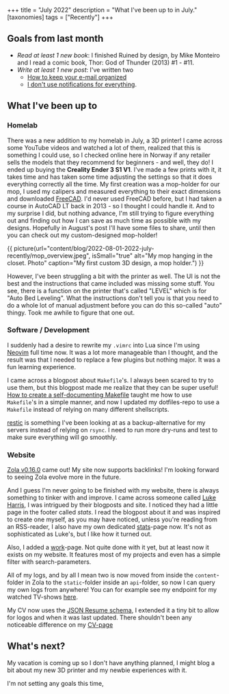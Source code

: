 +++
title = "July 2022"
description = "What I've been up to in July."
[taxonomies]
tags = ["Recently"]
+++

## Goals from last month

- _Read at least 1 new book_: I finished Ruined by design, by Mike Monteiro and
  I read a comic book, Thor: God of Thunder (2013) #1 - #11.
- _Write at least 1 new post_: I've written two
  - [How to keep your e-mail organized][howtoemail]
  - [I don't use notifications for everything][notifications].

## What I've been up to

### Homelab

There was a new addition to my homelab in July, a 3D printer! I came across some
YouTube videos and watched a lot of them, realized that this is something I
could use, so I checked online here in Norway if any retailer sells the models
that they recommend for beginners - and well, they do! I ended up buying the
**Creality Ender 3 S1 V1**. I've made a few prints with it, it takes time and
has taken some time adjusting the settings so that it does everything correctly
all the time. My first creation was a mop-holder for our mop, I used my calipers
and measured everything to their exact dimensions and downloaded
[FreeCAD][freecad]. I'd never used FreeCAD before, but I had taken a course in
AutoCAD LT back in 2013 - so I thought I could handle it. And to my surprise I
did, but nothing advance, I'm still trying to figure everything out and finding
out how I can save as much time as possible with my designs. Hopefully in
August's post I'll have some files to share, until then you can check out my
custom-designed mop-holder!

{{ picture(url="content/blog/2022-08-01-2022-july-recently/mop_overview.jpeg",
isSmall="true" alt="My mop hanging in the closet. Photo" caption="My first custom 3D design, a mop holder.") }}

However, I've been struggling a bit with the printer as well. The UI is not the
best and the instructions that came included was missing some stuff. You see,
there is a function on the printer that's called "LEVEL" which is for "Auto Bed
Leveling". What the instructions don't tell you is that you need to do a whole
lot of manual adjustment before you can do this so-called "auto" thingy. Took me
awhile to figure that one out.

### Software / Development

I suddenly had a desire to rewrite my `.vimrc` into Lua since I'm using
[Neovim][nvim] full time now. It was a lot more manageable than I thought, and
the result was that I needed to replace a few plugins but nothing major. It was
a fun learning experience.

I came across a blogpost about `Makefile`'s. I always been scared to try to use
them, but this blogpost made me realize that they can be super useful! [How to
create a self-documenting Makefile][makefile_blogpost] taught me how to use
`Makefile`'s in a simple manner, and now I updated my dotfiles-repo to use a
`Makefile` instead of relying on many different shellscripts.

[restic][restic] is something I've been looking at as a backup-alternative for
my servers instead of relying on `rsync`. I need to run more dry-runs and test
to make sure everything will go smoothly.

### Website

[Zola v0.16.0][zola-release] came out! My site now supports backlinks! I'm
looking forward to seeing Zola evolve more in the future.

And I guess I'm never going to be finished with my website, there is always
something to tinker with and improve. I came across someone called [Luke
Harris][lukeharris], I was intrigued by their blogposts and site. I noticed they
had a little page in the footer called _stats_. I read the blogpost about it and
was inspired to create one myself, as you may have noticed, unless you're
reading from an RSS-reader, I also have my own dedicated
[stats](@/stats.md)-page now. It's not as sophisticated as Luke's, but I like
how it turned out.

Also, I added a [work][work]-page. Not quite done with it yet, but at least now
it exists on my website. It features most of my projects and even has a simple
filter with search-parameters.

All of my logs, and by all I mean two is now moved from inside the
`content`-folder in Zola to the `static`-folder inside an `api`-folder, so now I
can query my own logs from anywhere! You can for example see my endpoint for my
watched TV-shows [here][api-endpoint].

My CV now uses the [JSON Resume schema][jsonresume], I extended it a tiny bit to
allow for logos and when it was last updated. There shouldn't been any
noticeable difference on my [CV-page][cv]

## What's next?

My vacation is coming up so I don't have anything planned, I might blog a bit
about my new 3D printer and my newbie experiences with it.

I'm not setting any goals this time,

[howtoemail]: @/blog/2022-07-11-organized-email.md
[notifications]:
  @/blog/2022-07-14-why-i-dont-use-notifications-for-everything.md
[freecad]: https://www.freecad.org
[nvim]: https://neovim.io/
[lukeharris]: https://www.lkhrs.com/
[api-endpoint]: /api/tv_shows.json
[makefile_blogpost]:
  https://victoria.dev/blog/how-to-create-a-self-documenting-makefile/
[restic]: https://restic.net/
[zola-release]: https://github.com/getzola/zola/releases/tag/v0.16.0
[work]: @/work/_index.md
[jsonresume]: https://jsonresume.org/schema/
[cv]: @/about/cv/index.md
